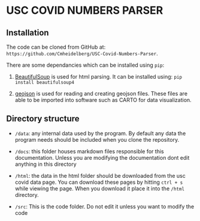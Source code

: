 # USC COVID NUMBERS PARSER

## Installation

The code can be cloned from GitHub at: `https://github.com/Cmheidelberg/USC-Covid-Numbers-Parser`.

There are some dependancies which can be installed using `pip`:

1. [BeautifulSoup](https://pypi.org/project/beautifulsoup4/) is used for html parsing. It can be installed using: `pip install beautifulsoup4`

2. [geojson](https://pypi.org/project/geojson/) is used for reading and creating geojson files. These files are able to be imported into software such as CARTO for data visualization.

## Directory structure

- `/data`: any internal data used by the program. By default any data the program needs should be included when you clone the repository.

- `/docs`: this folder houses markdown files responsible for this documentation. Unless you are modifying the documentation dont edit anything in this directory 

- `/html`: the data in the html folder should be downloaded from the usc covid data page. You can download these pages by hitting `ctrl + s` while viewing the page. When you download it place it into the `/html` directory. 

- `/src`: This is the code folder. Do not edit it unless you want to modify the code

